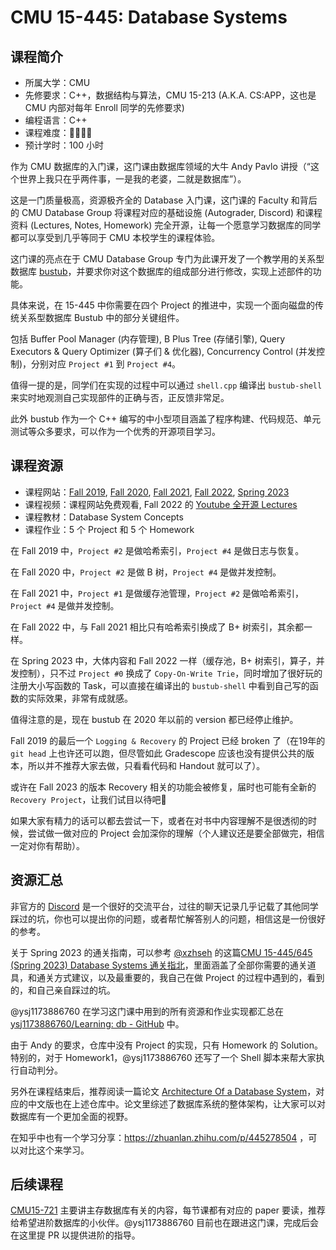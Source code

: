 # CMU 15-445: Database Systems

## 课程简介

- 所属大学：CMU
- 先修要求：C++，数据结构与算法，CMU 15-213 (A.K.A. CS:APP，这也是 CMU 内部对每年 Enroll 同学的先修要求)
- 编程语言：C++
- 课程难度：🌟🌟🌟🌟
- 预计学时：100 小时

作为 CMU 数据库的入门课，这门课由数据库领域的大牛 Andy Pavlo 讲授（“这个世界上我只在乎两件事，一是我的老婆，二就是数据库”）。

这是一门质量极高，资源极齐全的 Database 入门课，这门课的 Faculty 和背后的 CMU Database Group 将课程对应的基础设施 (Autograder, Discord) 和课程资料 (Lectures, Notes, Homework) 完全开源，让每一个愿意学习数据库的同学都可以享受到几乎等同于 CMU 本校学生的课程体验。

这门课的亮点在于 CMU Database Group 专门为此课开发了一个教学用的关系型数据库 [bustub](https://github.com/cmu-db/bustub)，并要求你对这个数据库的组成部分进行修改，实现上述部件的功能。

具体来说，在 15-445 中你需要在四个 Project 的推进中，实现一个面向磁盘的传统关系型数据库 Bustub 中的部分关键组件。

包括 Buffer Pool Manager (内存管理), B Plus Tree (存储引擎), Query Executors & Query Optimizer (算子们 & 优化器), Concurrency Control (并发控制)，分别对应 `Project #1` 到 `Project #4`。

值得一提的是，同学们在实现的过程中可以通过 `shell.cpp` 编译出 `bustub-shell` 来实时地观测自己实现部件的正确与否，正反馈非常足。

此外 bustub 作为一个 C++ 编写的中小型项目涵盖了程序构建、代码规范、单元测试等众多要求，可以作为一个优秀的开源项目学习。

## 课程资源

- 课程网站：[Fall 2019](https://15445.courses.cs.cmu.edu/fall2019/schedule.html), [Fall 2020](https://15445.courses.cs.cmu.edu/fall2020/schedule.html), [Fall 2021](https://15445.courses.cs.cmu.edu/fall2021/schedule.html), [Fall 2022](https://15445.courses.cs.cmu.edu/fall2022/schedule.html), [Spring 2023](https://15445.courses.cs.cmu.edu/spring2023/schedule.html)
- 课程视频：课程网站免费观看, Fall 2022 的 [Youtube 全开源 Lectures](https://www.youtube.com/playlist?list=PLSE8ODhjZXjaKScG3l0nuOiDTTqpfnWFf)
- 课程教材：Database System Concepts
- 课程作业：5 个 Project 和 5 个 Homework

在 Fall 2019 中，`Project #2` 是做哈希索引，`Project #4` 是做日志与恢复。

在 Fall 2020 中，`Project #2` 是做 B 树，`Project #4` 是做并发控制。

在 Fall 2021 中，`Project #1` 是做缓存池管理，`Project #2` 是做哈希索引，`Project #4` 是做并发控制。

在 Fall 2022 中，与 Fall 2021 相比只有哈希索引换成了 B+ 树索引，其余都一样。

在 Spring 2023 中，大体内容和 Fall 2022 一样（缓存池，B+ 树索引，算子，并发控制），只不过 `Project #0` 换成了 `Copy-On-Write Trie`，同时增加了很好玩的注册大小写函数的 Task，可以直接在编译出的 `bustub-shell` 中看到自己写的函数的实际效果，非常有成就感。

值得注意的是，现在 bustub 在 2020 年以前的 version 都已经停止维护。

Fall 2019 的最后一个 `Logging & Recovery` 的 Project 已经 broken 了（在19年的 `git head` 上也许还可以跑，但尽管如此 Gradescope 应该也没有提供公共的版本，所以并不推荐大家去做，只看看代码和 Handout 就可以了）。

或许在 Fall 2023 的版本 Recovery 相关的功能会被修复，届时也可能有全新的 `Recovery Project`，让我们试目以待吧🤪

如果大家有精力的话可以都去尝试一下，或者在对书中内容理解不是很透彻的时候，尝试做一做对应的 Project 会加深你的理解（个人建议还是要全部做完，相信一定对你有帮助）。

## 资源汇总

非官方的 [Discord](https://discord.com/invite/YF7dMCg) 是一个很好的交流平台，过往的聊天记录几乎记载了其他同学踩过的坑，你也可以提出你的问题，或者帮忙解答别人的问题，相信这是一份很好的参考。

关于 Spring 2023 的通关指南，可以参考 [@xzhseh](https://github.com/xzhseh) 的这篇[CMU 15-445/645 (Spring 2023) Database Systems 通关指北](https://zhuanlan.zhihu.com/p/637960746)，里面涵盖了全部你需要的通关道具，和通关方式建议，以及最重要的，我自己在做 Project 的过程中遇到的，看到的，和自己亲自踩过的坑。

@ysj1173886760 在学习这门课中用到的所有资源和作业实现都汇总在 [ysj1173886760/Learning: db - GitHub](https://github.com/ysj1173886760/Learning/tree/master/db) 中。

由于 Andy 的要求，仓库中没有 Project 的实现，只有 Homework 的 Solution。特别的，对于 Homework1，@ysj1173886760 还写了一个 Shell 脚本来帮大家执行自动判分。

另外在课程结束后，推荐阅读一篇论文 [Architecture Of a Database System](https://github.com/ysj1173886760/paper_notes/tree/master/db)，对应的中文版也在上述仓库中。论文里综述了数据库系统的整体架构，让大家可以对数据库有一个更加全面的视野。

在知乎中也有一个学习分享：https://zhuanlan.zhihu.com/p/445278504 ，可以对比这个来学习。

## 后续课程

[CMU15-721](https://15721.courses.cs.cmu.edu/spring2020/) 主要讲主存数据库有关的内容，每节课都有对应的 paper 要读，推荐给希望进阶数据库的小伙伴。@ysj1173886760 目前也在跟进这门课，完成后会在这里提 PR 以提供进阶的指导。
